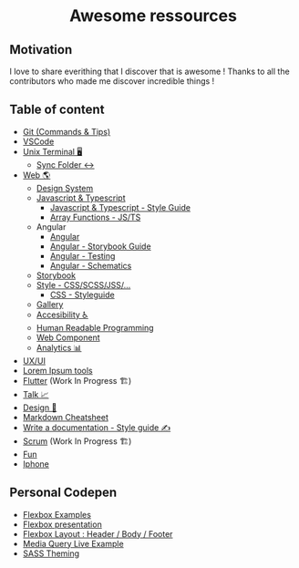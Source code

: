 <h1 align="center">
  Awesome ressources
</h1>

## Motivation

I love to share everithing that I discover that is awesome !
Thanks to all the contributors who made me discover incredible things !

## Table of content

- [Git (Commands & Tips)](/git.md)
- [VSCode](/vscode.md)
- [Unix Terminal 🖥](/unix-terminal.md)
  - [Sync Folder ↔️](/sync-folder.md)
- [Web 🌎](/web/web.md)
  - [Design System](/web/design-system.md)
  - [Javascript & Typescript](/web/javascript-typescript.md)
    - [Javascript & Typescript - Style Guide](/web/javascript-typescript-style-guide.md)
    - [Array Functions - JS/TS](/web/array.md)
  - Angular
    - [Angular](/web/angular/angular.md)
    - [Angular - Storybook Guide](/web/angular/angular-storybook.md)
    - [Angular - Testing](/web/angular/angular-testing.md)
    - [Angular - Schematics](/web/angular/angular-schematics.md)
  - [Storybook](/web/storybook/storybook.md)
  - [Style - CSS/SCSS/JSS/...](/web/css.md)
    - [CSS - Styleguide](/web/css-styleguide.md)
  - [Gallery](/web/gallery.md)
  - [Accesibility ♿️](/web/accesibility.md)
  - [Human Readable Programming](/web/human-readable-programming.md)
  - [Web Component](/web/web-component.md)
  - [Analytics 📊](/web/analytics.md)
- [UX/UI](/ux-ui/ux-ui.md)
- [Lorem Ipsum tools](/lorem-ipsum.md)
- [Flutter](/flutter.md) (Work In Progress 🏗)
- [Talk 📈](/talk.md)
- [Design 🎨](/design.md)
- [Markdown Cheatsheet](/markdown.md)
- [Write a documentation - Style guide ✍️](/write-documentation-style-guide.md)
- [Scrum](/scrum.md) (Work In Progress 🏗)
- [Fun](/fun.md)
- [Iphone](/iphone.md)

## Personal Codepen 

- [Flexbox Examples](https://codepen.io/chris2cant/pen/EBedyj)
- [Flexbox presentation](https://codepen.io/chris2cant/pen/GbqpvY)
- [Flexbox Layout : Header / Body / Footer](https://codepen.io/chris2cant/pen/joZGMN)
- [Media Query Live Example](https://codepen.io/chris2cant/pen/RzKZXv)
- [SASS Theming](https://codepen.io/chris2cant/pen/ExxJZGV?editors=1100)
